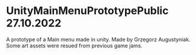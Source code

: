 # UnityMainMenuPrototypePublic 27.10.2022
A prototype of a Main menu made in unity. Made by Grzegorz Augustyniak. Some art assets were  resued from previous game jams. 
